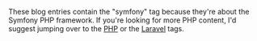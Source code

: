 ---
---
These blog entries contain the "symfony" tag because they're about the Symfony PHP framework.  If you're looking for more PHP content, I'd suggest jumping over to the [PHP](/tag/php) or the [Laravel](/tag/laravel) tags.